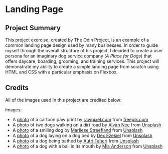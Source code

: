 # Landing Page

## Project Summary

This project exercise, created by The Odin Project, is an example of a common landing page design used by many businesses. In order to guide myself through the overall structure of his project, I decided to create a user persona for an imaginary dog service company (_A Place for Dogs_) that offers daycare, boarding, grooming, and training services. This project will demonstrate my ability to create a simple landing page from scratch using HTML and CSS with a particular emphasis on Flexbox.

## Credits

All of the images used in this project are credited below:

Images:

* A [photo](https://www.freepik.com/free-vector/paw-print-sticker-animal-vector-clipart-paper-textured-design_19085851.htm?query=dog) of a cartoon paw print by [rawpixel.com](https://www.rawpixel.com/) from [freepik.com](https://www.freepik.com/)
* A [photo](https://unsplash.com/photos/T-0EW-SEbsE) of two dogs walking on a dirt road by [Alvan Nee](https://unsplash.com/@alvannee) from [Unsplash](https://unsplash.com/)
* A [photo](https://unsplash.com/photos/2l0CWTpcChI) of a smiling dog by [Marliese Streefland](https://unsplash.com/@marliesebrandsma) from [Unsplash](https://unsplash.com/)
* A [photo](https://unsplash.com/photos/5RAlU1pjNio) of a dog laying on a dog bed by [Dex Ezekiel](https://unsplash.com/@dexezekiel) from [Unsplash](https://unsplash.com/)
* A [photo](https://unsplash.com/photos/l0Gq4BmboYY) of a dog being bathed by [Autri Taheri](hhttps://unsplash.com/@ataheri) from [Unsplash](https://unsplash.com/)
* A [photo](https://unsplash.com/photos/Jnc-eF01ADg) of a dog with a ball in its mouth by [Mia Anderson](https://unsplash.com/@miaanderson) from [Unsplash](https://unsplash.com/)